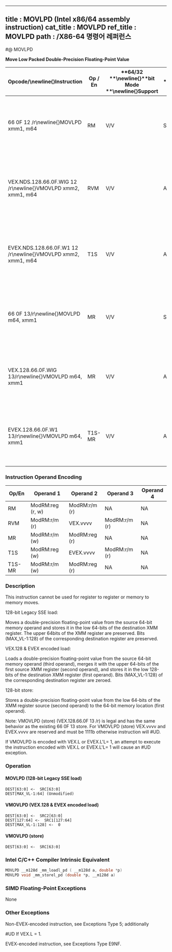----------------------------
title : MOVLPD (Intel x86/64 assembly instruction)
cat_title : MOVLPD
ref_title : MOVLPD
path : /X86-64 명령어 레퍼런스
----------------------------
#@ MOVLPD

**Move Low Packed Double-Precision Floating-Point Value**

|**Opcode/**\newline{}**Instruction**|**Op / En**|**64/32 **\newline{}**bit Mode **\newline{}**Support**|**CPUID **\newline{}**Feature **\newline{}**Flag**|**Description**|
|------------------------------------|-----------|------------------------------------------------------|--------------------------------------------------|---------------|
|66 0F 12 /r\newline{}MOVLPD xmm1, m64|RM|V/V|SSE2|Move double-precision floating-point value from m64 to low quadword of xmm1.|
|VEX.NDS.128.66.0F.WIG 12 /r\newline{}VMOVLPD xmm2, xmm1, m64|RVM|V/V|AVX|Merge double-precision floating-point value from m64 and the high quadword of xmm1.|
|EVEX.NDS.128.66.0F.W1 12 /r\newline{}VMOVLPD xmm2, xmm1, m64|T1S|V/V|AVX512F|Merge double-precision floating-point value from m64 and the high quadword of xmm1.|
|66 0F 13/r\newline{}MOVLPD m64, xmm1|MR|V/V|SSE2|Move double-precision floating-point value from low quadword of xmm1 to m64.|
|VEX.128.66.0F.WIG 13/r\newline{}VMOVLPD m64, xmm1|MR|V/V|AVX|Move double-precision floating-point value from low quadword of xmm1 to m64.|
|EVEX.128.66.0F.W1 13/r\newline{}VMOVLPD m64, xmm1|T1S-MR|V/V|AVX512F|Move double-precision floating-point value from low quadword of xmm1 to m64.|
### Instruction Operand Encoding


|Op/En|Operand 1|Operand 2|Operand 3|Operand 4|
|-----|---------|---------|---------|---------|
|RM|ModRM:reg (r, w)|ModRM:r/m (r)|NA|NA|
|RVM|ModRM:r/m (r)|VEX.vvvv|ModRM:r/m (r)|NA|
|MR|ModRM:r/m (w)|ModRM:reg (r)|NA|NA|
|T1S|ModRM:reg (w)|EVEX.vvvv|ModRM:r/m (r)|NA|
|T1S-MR|ModRM:r/m (w)|ModRM:reg (r)|NA|NA|
### Description


This instruction cannot be used for register to register or memory to memory moves.

128-bit Legacy SSE load:

Moves a double-precision floating-point value from the source 64-bit memory operand and stores it in the low 64-bits of the destination XMM register. The upper 64bits of the XMM register are preserved. Bits (MAX_VL-1:128) of the corresponding destination register are preserved.

VEX.128 & EVEX encoded load:

Loads a double-precision floating-point value from the source 64-bit memory operand (third operand), merges it with the upper 64-bits of the first source XMM register (second operand), and stores it in the low 128-bits of the destination XMM register (first operand). Bits (MAX_VL-1:128) of the corresponding destination register are zeroed.

128-bit store:

Stores a double-precision floating-point value from the low 64-bits of the XMM register source (second operand) to the 64-bit memory location (first operand).

Note: VMOVLPD (store) (VEX.128.66.0F 13 /r) is legal and has the same behavior as the existing 66 0F 13 store. For VMOVLPD (store) VEX.vvvv and EVEX.vvvv are reserved and must be 1111b otherwise instruction will #UD.

If VMOVLPD is encoded with VEX.L or EVEX.L'L= 1, an attempt to execute the instruction encoded with VEX.L or EVEX.L'L= 1 will cause an #UD exception.


### Operation
#### MOVLPD (128-bit Legacy SSE load)
```info-verb
DEST[63:0] <-   SRC[63:0]
DEST[MAX_VL-1:64] (Unmodified)
```
#### VMOVLPD (VEX.128 & EVEX encoded load)
```info-verb
DEST[63:0] <-   SRC2[63:0]
DEST[127:64]  <-  SRC1[127:64]
DEST[MAX_VL-1:128] <-   0
```
#### VMOVLPD (store)
```info-verb
DEST[63:0] <-   SRC[63:0]
```

### Intel C/C++ Compiler Intrinsic Equivalent

```cpp
MOVLPD __m128d _mm_loadl_pd ( __m128d a, double *p)
MOVLPD void _mm_storel_pd (double *p, __m128d a)
```
### SIMD Floating-Point Exceptions


None

### Other Exceptions


Non-EVEX-encoded instruction, see Exceptions Type 5; additionally

#UD If VEX.L = 1.

EVEX-encoded instruction, see Exceptions Type E9NF.

